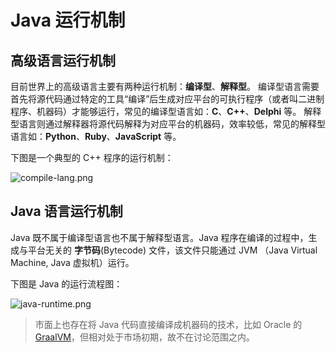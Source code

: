 # Java 运行机制

## 高级语言运行机制

目前世界上的高级语言主要有两种运行机制：**编译型**、**解释型**。
编译型语言需要首先将源代码通过特定的工具“编译”后生成对应平台的可执行程序（或者叫二进制程序、机器码）才能够运行，常见的编译型语言如：**C**、**C++**、**Delphi** 等。
解释型语言则通过解释器将源代码解释为对应平台的机器码，效率较低，常见的解释型语言如：**Python**、**Ruby**、**JavaScript** 等。

下图是一个典型的 C++ 程序的运行机制：

![compile-lang.png](./img/intro-java-runtime/compile-lang.png)

## Java 语言运行机制

Java 既不属于编译型语言也不属于解释型语言。Java 程序在编译的过程中，生成与平台无关的 **字节码**(Bytecode) 文件，该文件只能通过 JVM
（Java Virtual Machine, Java 虚拟机）运行。

下图是 Java 的运行流程图：

![java-runtime.png](./img/intro-java-runtime/java-runtime.png)

> 市面上也存在将 Java 代码直接编译成机器码的技术，比如 Oracle 的 [GraalVM](https://www.graalvm.org)，但相对处于市场初期，故不在讨论范围之内。
